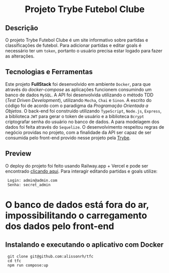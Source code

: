 <h1 align="center">Projeto Trybe Futebol Clube</h1>

## Descrição

O projeto Trybe Futebol Clube é um site informativo sobre partidas e classificações de futebol. Para adicionar partidas e editar goals é necessário ter um `token`, portanto o usuário precisa estar logado para fazer as alterações.

## Tecnologias e Ferramentas

Este projeto **FullStack** foi desenvolvido em ambiente `Docker`, para que através do *docker-compose* as aplicações funcionem consumindo um banco de dados `MySQL`. A API foi desenvolvida utilizando o método TDD (_Test Driven Development_), utilizando `Mocha`, `Chai` e `Sinon`. A escrito do código foi de acordo com o paradigma da _Programação Orientada a Objetos_. O back-end foi construído utilizando `TypeScript`, `Node.js`, `Express`, a biblioteca `JWT` para gerar o token de usuário e a biblioteca `Bcrypt` criptografar senha do usuário no banco de dados. A para modelagem dos dados foi feita através do `Sequelize`. O desenvolvimento respeitou regras de negócio providas no projeto, com a finalidade da API ser capaz de ser consumida pelo front-end provido nesse projeto pela [Trybe](https://www.betrybe.com/).

## Preview 

O deploy do projeto foi feito usando Railway.app + Vercel e pode ser encontrado [clicando aqui](https://tfc-vercel.vercel.app/leaderboard). Para interagir editando partidas e goals utilize: 

```
 Login: admin@admin.com
 Senha: secret_admin
```
# O banco de dados está fora do ar, impossibilitando o carregamento dos dados pelo front-end

## Instalando e executando o aplicativo com Docker

```
 git clone git@github.com:alissonrh/tfc
 cd tfc
 npm run compose:up
```


<!-- Olá, Tryber!
Esse é apenas um arquivo inicial para o README do seu projeto.
É essencial que você preencha esse documento por conta própria, ok?
Não deixe de usar nossas dicas de escrita de README de projetos, e deixe sua criatividade brilhar!
:warning: IMPORTANTE: você precisa deixar nítido:
- quais arquivos/pastas foram desenvolvidos por você; 
- quais arquivos/pastas foram desenvolvidos por outra pessoa estudante;
- quais arquivos/pastas foram desenvolvidos pela Trybe.
-->
